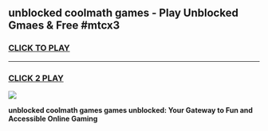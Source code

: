 
## unblocked coolmath games - Play Unblocked Gmaes & Free #mtcx3
<h3>
<a href="https://news.freeplayer.one?title=unblocked_coolmath_games&ref=03M">CLICK TO PLAY</a></h3>
<hr>

<h3>
<a href="https://news.freeplayer.one?title=unblocked_coolmath_games&ref=03M">CLICK 2 PLAY</a>
  
</h3>

<a href="https://news.freeplayer.one?title=unblocked_coolmath_games&ref=03M"><img src="https://clearcache.store/games.png"></a>


**unblocked coolmath games games unblocked: Your Gateway to Fun and Accessible Online Gaming**
